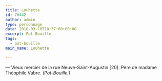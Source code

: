 ```yaml
---
title: Louhette
id: 76442
author: admin
type: personnage
date: 2010-03-10T10:37:00+00:00
excerpt: Pot-Bouille
tags:
  - pot-bouille
main_name: Louhette

---
```

**—** Vieux mercier de la rue Neuve-Saint-Augustin [20]. Père de madame Théophile Vabre. _(Pot-Bouille.)_